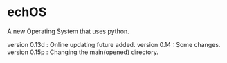 # echOS
A new Operating System that uses python.

version 0.13d : Online updating future added.
version 0.14 : Some changes.
version 0.15p : Changing the main(opened) directory.
